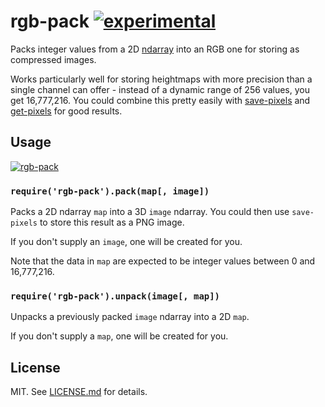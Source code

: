 # rgb-pack [![experimental](http://hughsk.github.io/stability-badges/dist/experimental.svg)](http://github.com/hughsk/stability-badges) #

Packs integer values from a 2D
[ndarray](http://github.com/mikolalysenko/ndarray) into an RGB one for storing
as compressed images.

Works particularly well for storing heightmaps with more precision than
a single channel can offer - instead of a dynamic range of 256 values, you get
16,777,216. You could combine this pretty easily with
[save-pixels](http://github.com/mikolalysenko/save-pixels) and
[get-pixels](http://github.com/mikolalysenko/get-pixels) for good results.

## Usage ##

[![rgb-pack](https://nodei.co/npm/rgb-pack.png?mini=true)](https://nodei.co/npm/rgb-pack)

### `require('rgb-pack').pack(map[, image])` ###

Packs a 2D ndarray `map` into a 3D `image` ndarray. You could then use
`save-pixels` to store this result as a PNG image.

If you don't supply an `image`, one will be created for you.

Note that the data in `map` are expected to be integer values between 0 and
16,777,216.

### `require('rgb-pack').unpack(image[, map])` ###

Unpacks a previously packed `image` ndarray into a 2D `map`.

If you don't supply a `map`, one will be created for you.

## License ##

MIT. See [LICENSE.md](http://github.com/hughsk/rgb-pack/blob/master/LICENSE.md) for details.
